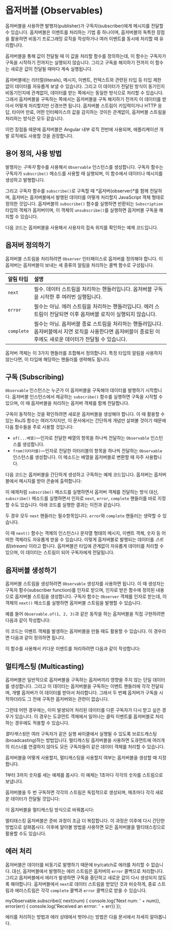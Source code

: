 <!--
# Observables
-->
# 옵저버블 (Observables)

<!--
Observables provide support for passing messages between publishers and subscribers in your application. Observables offer significant benefits over other techniques for event handling, asynchronous programming, and handling multiple values.
-->
옵저버블을 사용하면 발행자(publisher)가 구독자(subscriber)에게 메시지를 전달할 수 있습니다.
옵저버블은 이벤트를 처리하는 기법 중 하나이며, 옵저버블의 독특한 장점을 활용하면 비동기 프로그래밍 로직을 작성하거나 여러 이벤트를 동시에 처리할 때 유리합니다.

<!--
Observables are declarative&mdash;that is, you define a function for publishing values, but it is not executed until a consumer subscribes to it. The subscribed consumer then receives notifications until the function completes, or until they unsubscribe.
-->
옵저버블을 통해 값이 전달될 때 이 값을 처리할 함수를 정의하는데, 이 함수는 구독자가 구독을 시작하기 전까지는 실행되지 않습니다.
그리고 구독을 해지하기 전까지 이 함수는 새로운 값이 전달될 때마다 계속 실행됩니다.

<!--
An observable can deliver multiple values of any type&mdash;literals, messages, or events, depending on the context. The API for receiving values is the same whether the values are delivered synchronously or asynchronously. Because setup and teardown logic are both handled by the observable, your application code only needs to worry about subscribing to consume values, and when done, unsubscribing. Whether the stream was keystrokes, an HTTP response, or an interval timer, the interface for listening to values and stopping listening is the same.
-->
옵저버블에는 리터럴(literals), 메시지, 이벤트, 컨텍스트와 관련된 타입 등 타입 제한 없이 데이터를 자유롭게 보낼 수 있습니다. 그리고 이 데이터가 전달된 방식이 동기인지 비동기인지에 관계없이, 데이터를 받는 쪽에서는 동일한 방식으로 처리할 수 있습니다. 그래서 옵저버블을 구독하는 쪽에서는 옵저버블을 구독 해지하기 전까지 이 데이터를 받아서 어떻게 처리할지만 신경쓰면 됩니다. 옵저버블 스트림이 키입력이거나 HTTP 응답, 타이머 만료, 어떤 인터페이스의 값을 감지하는 것이든 관계없이, 옵저버블 스트림을 처리하는 방식은 모두 같습니다.

<!--
Because of these advantages, observables are used extensively within Angular, and are recommended for app development as well.
-->
이런 장점들 때문에 옵저버블은 Angular 내부 로직 전반에 사용되며, 애플리케이션 개발 로직에도 사용할 것을 권장합니다.

<!--
## Basic usage and terms
-->
## 용어 정의, 사용 방법

<!--
As a publisher, you create an `Observable` instance that defines a *subscriber* function. This is the function that is executed when a consumer calls the `subscribe()` method. The subscriber function defines how to obtain or generate values or messages to be published.
-->
발행자는 *구독자* 함수를 사용해서 `Observable` 인스턴스를 생성합니다. 구독자 함수는 구독자가 `subscribe()` 메소드를 사용할 때 실행되며, 이 함수에서 데이터나 메시지를 생성하고 발행합니다.

<!--
To execute the observable you have created and begin receiving notifications, you call its `subscribe()` method, passing an *observer*.  This is a JavaScript object that defines the handlers for the notifications you receive. The `subscribe()` call returns a `Subscription` object that has an `unsubscribe()` method, which you call to stop receiving notifications.
-->
그리고 구독자 함수를 `subscribe()`로 구독할 때 *옵저버(observer)*를 함께 전달하며, 옵저버는 옵저버블에서 발행된 데이터를 어떻게 처리할지 JavaScript 객체 형태로 정의한 것입니다. 옵저버블의 `subscribe()` 함수를 실행하면 반환되는 `Subscription` 타입의 객체가 옵저버이며, 이 객체의 `unsubscribe()`를 실행하면 옵저버블 구독을 해지할 수 있습니다.

<!--
Here's an example that demonstrates the basic usage model by showing how an observable could be used to provide geolocation updates.
-->
다음 코드는 옵저버블을 사용해서 사용자의 접속 위치를 확인하는 예제 코드입니다.

<!--
<code-example path="observables/src/geolocation.ts" header="Observe geolocation updates"></code-example>
-->
<code-example path="observables/src/geolocation.ts" header="접속 위치 추적하기"></code-example>

<!--
## Defining observers
-->
## 옵저버 정의하기

<!--
A handler for receiving observable notifications implements the `Observer` interface. It is an object that defines callback methods to handle the three types of notifications that an observable can send:
-->
옵저버블 스트림을 처리하려면 `Observer` 인터페이스로 옵저버를 정의해야 합니다. 이 옵저버는 옵저버블이 보내는 세 종류의 알림을 처리하는 콜백 함수로 구성됩니다.

<!--
| Notification type | Description |
|:---------|:-------------------------------------------|
| `next`  | Required. A handler for each delivered value. Called zero or more times after execution starts.|
| `error` | Optional. A handler for an error notification. An error halts execution of the observable instance.|
| `complete` | Optional. A handler for the execution-complete notification. Delayed values can continue to be delivered to the next handler after execution is complete.|
-->
| 알림 타입 | 설명 |
|:---------|:-------------------------------------------|
| `next`  | 필수. 데이터 스트림을 처리하는 핸들러입니다. 옵저버블 구독을 시작한 후 여러번 실행됩니다.|
| `error` | 필수는 아님. 에러 스트림을 처리하는 핸들러입니다. 에러 스트림이 전달되면 이후 옵저버블 로직이 실행되지 않습니다.|
| `complete` | 필수는 아님. 옵저버블 종료 스트림을 처리하는 핸들러입니다. 옵저버블에서 지연 로직을 사용한다면 옵저버블이 종료된 이후에도 새로운 데이터가 전달될 수 있습니다.|

<!--
An observer object can define any combination of these handlers. If you don't supply a handler for a notification type, the observer ignores notifications of that type.
-->
옵저버 객체는 이 3가지 핸들러를 조합해서 정의합니다. 특정 타입의 알림을 사용하지 않는다면, 이 타입에 해당하는 핸들러를 생략해도 됩니다.

<!--
## Subscribing
-->
## 구독 (Subscribing)

<!--
An `Observable` instance begins publishing values only when someone subscribes to it. You subscribe by calling the `subscribe()` method of the instance, passing an observer object to receive the notifications.
-->
`Observable` 인스턴스는 누군가 이 옵저버블을 구독해야 데이터를 발행하기 시작합니다. 옵저버블 인스턴스에서 제공하는 `subscribe()` 함수를 실행하면 구독을 시작할 수 있으며, 이 때 옵저버블을 처리하는 옵저버 객체를 함께 전달합니다.

<div class="alert is-helpful">

<!--
In order to show how subscribing works, we need to create a new observable. There is a constructor that you use to create new instances, but for illustration, we can use some methods from the RxJS library that create simple observables of frequently used types:

  * `of(...items)`&mdash;Returns an `Observable` instance that synchronously delivers the values provided as arguments.
  * `from(iterable)`&mdash;Converts its argument to an `Observable` instance. This method is commonly used to convert an array to an observable.
-->
구독이 동작하는 것을 확인하려면 새로운 옵저버블을 생성해야 합니다. 이 때 활용할 수 있는 RxJS 함수는 여러가지지만, 이 문서에서는 간단하게 개념만 살펴볼 것이기 때문에 다음 함수들을 주로 사용할 것입니다:

  * `of(...배열)`&mdash;인자로 전달한 배열의 항목을 하나씩 전달하는 `Observable` 인스턴스를 생성합니다.
  * `from(이터러블)`&mdash;인자로 전달한 이터러블의 항목을 하나씩 전달하는 `Observable` 인스턴스를 생성합니다. 이 메소드는 배열을 옵저버블로 변환할 때 자주 사용합니다.

</div>

<!--
Here's an example of creating and subscribing to a simple observable, with an observer that logs the received message to the console:
-->
다음 코드는 옵저버블을 간단하게 생성하고 구독하는 예제 코드입니다. 옵저버는 옵저버블에서 메시지를 받아 콘솔에 출력합니다:

<!--
<code-example
  path="observables/src/subscribing.ts"
  region="observer"
  header="Subscribe using observer"></code-example>
-->
<code-example
  path="observables/src/subscribing.ts"
  region="observer"
  header="옵저버 객체로 구독하기"></code-example>

<!--
Alternatively, the `subscribe()` method can accept callback function definitions in line, for `next`, `error`, and `complete` handlers. For example, the following `subscribe()` call is the same as the one that specifies the predefined observer:
-->
이 예제처럼 `subscribe()` 메소드를 실행하면서 옵저버 객체를 전달하는 방식 대신, `subscribe()` 메소드를 실행하면서 인자로 `next`, `error`, `complete` 핸들러를 바로 지정할 수도 있습니다. 아래 코드를 실행한 결과는 이전과 같습니다.

<!--
<code-example path="observables/src/subscribing.ts" region="sub_fn" header="Subscribe with positional arguments"></code-example>
-->
<code-example path="observables/src/subscribing.ts" region="sub_fn" header="함수의 인자로 구독하기"></code-example>

<!--
In either case, a `next` handler is required. The `error` and `complete` handlers are optional.
-->
두 경우 모두 `next` 핸들러는 필수항목입니다. `error`와 `complete` 핸들러는 생략할 수 있습니다.

<!--
Note that a `next()` function could receive, for instance, message strings, or event objects, numeric values, or structures, depending on context. As a general term, we refer to data published by an observable as a *stream*. Any type of value can be represented with an observable, and the values are published as a stream.
-->
이 때 `next()` 함수는 객체의 인스턴스나 문자열 형태의 메시지, 이벤트 객체, 숫자 등 어떠한 객체라도 자유롭게 받을 수 있습니다. 이렇게 옵저버블로 발행되는 데이터를 *스트림(stream)* 이라고 합니다. 옵저버블은 타입에 관계없이 자유롭게 데이터를 처리할 수 있으며, 이 데이터는 스트림이 되어 구독자에게 전달됩니다.

<!--
## Creating observables
-->
## 옵저버블 생성하기

<!--
Use the `Observable` constructor to create an observable stream of any type. The constructor takes as its argument the subscriber function to run when the observable’s `subscribe()` method executes. A subscriber function receives an `Observer` object, and can publish values to the observer's `next()` method.
-->
옵저버블 스트림을 생성하려면 `Observable` 생성자를 사용하면 됩니다. 이 때 생성자는 구독자 함수(subscriber function)를 인자로 받으며, 인자로 받은 함수에 정의된 내용으로 옵저버블 스트림을 생성합니다.
구독자 함수는 `Observer` 객체를 인자로 받는데, 이 객체의 `next()` 메소드를 실행하면 옵저버블 스트림을 발행할 수 있습니다.

<!--
For example, to create an observable equivalent to the `of(1, 2, 3)` above, you could do something like this:
-->
예를 들어 `Observable.of(1, 2, 3)`과 같은 동작을 하는 옵저버블을 직접 구현하려면 다음과 같이 작성합니다:

<!--
<code-example path="observables/src/creating.ts" region="subscriber" header="Create observable with constructor"></code-example>
-->
<code-example path="observables/src/subscribing.ts" region="sub_fn" header="함수의 인자로 구독하기"></code-example>

<!--
To take this example a little further, we can create an observable that publishes events. In this example, the subscriber function is defined inline.
-->
이 코드는 이벤트 객체를 발생하는 옵저버블을 만들 때도 활용할 수 있습니다.
이 경우라면 다음과 같이 정의하면 됩니다.

<!--
<code-example path="observables/src/creating.ts" region="fromevent" header="Create with custom fromEvent function"></code-example>
-->
<code-example path="observables/src/creating.ts" region="fromevent" header="fromEvent() 함수 정의하기"></code-example>

<!--
Now you can use this function to create an observable that publishes keydown events:
-->
이 함수를 사용해서 키다운 이벤트를 처리하려면 다음과 같이 작성합니다:

<!--
<code-example path="observables/src/creating.ts" region="fromevent_use" header="Use custom fromEvent function"></code-example>
-->
<code-example path="observables/src/creating.ts" region="fromevent_use" header="fromEvent() 함수 활용하기"></code-example>

<!--
## Multicasting
-->
## 멀티캐스팅 (Multicasting)

<!--
A typical observable creates a new, independent execution for each subscribed observer. When an observer subscribes, the observable wires up an event handler and delivers values to that observer. When a second observer subscribes, the observable then wires up a new event handler and delivers values to that second observer in a separate execution. 
-->
옵저버블은 일반적으로 옵저버블을 구독하는 옵저버끼리 영향을 주지 않는 단일 데이터를 생성합니다.
그리고 이 데이터는 옵저버블을 구독하는 이벤트 핸들러에 각각 전달되며, 개별 옵저버가 이 데이터를 받아서 처리합니다.
그래서 두 번째 옵저버가 구독을 시작하더라도 그 전에 구독한 옵저버와는 관련이 없습니다.

<!--
Sometimes, instead of starting an independent execution for each subscriber, you want each subscription to get the same values&mdash;even if values have already started emitting. This might be the case with something like an observable of clicks on the document object.
-->
그런데 어떤 경우에는, 이미 발생되어 처리된 데이터를 다른 구독자가 다시 받고 싶은 경우가 있습니다.
이 경우는 도큐먼트 객체에서 일어나는 클릭 이벤트를 옵저버블로 처리하는 경우에도 적용할 수 있습니다.

<!--
*Multicasting* is the practice of broadcasting to a list of multiple subscribers in a single execution. With a multicasting observable, you don't register multiple listeners on the document, but instead re-use the first listener and send values out to each subscriber.
-->
*멀티캐스팅*은 여러 구독자가 같은 실행 싸이클에서 실행될 수 있도록 브로드캐스팅(broadcasting)하는 방법입니다.
멀티캐스팅 옵저버블을 사용하면 도큐먼트에 여러개의 리스너를 연결하지 않아도 모든 구독자들이 같은 데이터 객체를 처리할 수 있습니다.

<!--
When creating an observable you should determine how you want that observable to be used and whether or not you want to multicast its values. 
-->
옵저버블을 어떻게 사용할지, 멀티캐스팅을 사용할지 여부는 옵저버블을 생성할 때 지정합니다.

<!--
Let’s look at an example that counts from 1 to 3, with a one-second delay after each number emitted.
-->
1부터 3까지 숫자를 세는 예제를 봅시다. 이 예제는 1초마다 각각의 숫자를 스트림으로 보냅니다.

<!--
<code-example path="observables/src/multicasting.ts" region="delay_sequence" header="Create a delayed sequence"></code-example>
-->
<code-example path="observables/src/multicasting.ts" region="delay_sequence" header="시퀀스 정의하기"></code-example>

<!--
Notice that if you subscribe twice, there will be two separate streams, each emitting values every second. It looks something like this:
-->
옵저버블을 두 번 구독하면 각각의 스트림은 독립적으로 생성되며, 매초마다 각각 새로운 데이터가 전달될 것입니다:

<!--
<code-example path="observables/src/multicasting.ts" region="subscribe_twice" header="Two subscriptions"></code-example>
-->
<code-example path="observables/src/multicasting.ts" region="subscribe_twice" header="두 번 구독하기"></code-example>

<!--
 Changing the observable to be multicasting could look something like this:
-->
이 옵저버블을 멀티캐스팅 방식으로 바꿔봅시다:

<!--
<code-example path="observables/src/multicasting.ts" region="multicast_sequence" header="Create a multicast subscriber"></code-example>
-->
<code-example path="observables/src/multicasting.ts" region="multicast_sequence" header="멀티캐스트 구독하기"></code-example>

<div class="alert is-helpful">
   <!--
   Multicasting observables take a bit more setup, but they can be useful for certain applications. Later we will look at tools that simplify the process of multicasting, allowing you to take any observable and make it multicasting.
   -->
   멀티태스킹 옵저버블은 준비 과정이 조금 더 복잡합니다.
   이 과정은 이후에 다시 간단한 방법으로 살펴봅시다. 이후에 알아볼 방법을 사용하면 모든 옵저버블을 멀티태스킹으로 활용할 수도 있습니다.
</div>

<!--
## Error handling
-->
## 에러 처리

<!--
Because observables produce values asynchronously, try/catch will not effectively catch errors. Instead, you handle errors by specifying an `error` callback on the observer. Producing an error also causes the observable to clean up subscriptions and stop producing values. An observable can  either produce values (calling the `next` callback), or it can complete, calling either the `complete` or `error` callback.
-->
옵저버블은 데이터를 비동기로 발행하기 때문에 try/catch로 에러를 처리할 수 없습니다.
대신, 옵저버블에서 발행하는 에러 스트림은 옵저버의 `error` 콜백으로 처리합니다.
그리고 옵저버블에서 에러가 발생하면 구독을 중단하고 새로운 값이 다시 생성되지 않도록 해야합니다.
옵저버블에서 `next`로 데이터 스트림을 받았던 것과 비슷하게, 종료 스트림과 에러스트림은 각각 `complete` 콜백과 `error` 콜백으로 받을 수 있습니다.

<code-example>
myObservable.subscribe({
  next(num) { console.log('Next num: ' + num)},
  error(err) { console.log('Received an errror: ' + err)}
});
</code-example>

<!--
Error handling (and specifically recovering from an error) is covered in more detail in a later section.
-->
에러를 처리하는 방법과 에러 상태에서 벗어나는 방법은 다음 문서에서 자세히 알아봅니다.
